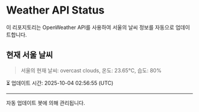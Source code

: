 
# Weather API Status

이 리포지토리는 OpenWeather API를 사용하여 서울의 날씨 정보를 자동으로 업데이트합니다.

## 현재 서울 날씨
> 서울의 현재 날씨: overcast clouds, 온도: 23.65°C, 습도: 80%

⏳ 업데이트 시간: 2025-10-04 02:56:55 (UTC)

---
자동 업데이트 봇에 의해 관리됩니다.
